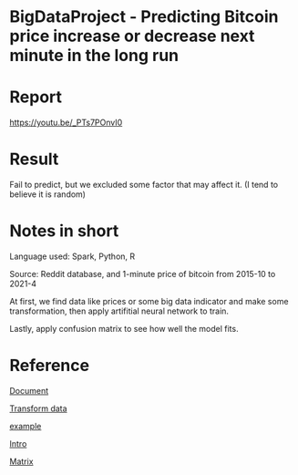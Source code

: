 # BigDataProject - Predicting Bitcoin price increase or decrease next minute in the long run

# Report

https://youtu.be/_PTs7POnvI0

# Result

Fail to predict, but we excluded some factor that may affect it. (I tend to believe it is random)

# Notes in short

Language used: Spark, Python, R

Source: Reddit database, and 1-minute price of bitcoin from 2015-10 to 2021-4

At first, we find data like prices or some big data indicator and make some transformation, then apply artifitial neural network to train. 

Lastly, apply confusion matrix to see how well the model fits.

# Reference
 
 [Document](https://spark.apache.org/docs/latest/ml-classification-regression.html#multilayer-perceptron-classifier)
 
 [Transform data](https://stackoverflow.com/questions/33844591/prepare-data-for-multilayerperceptronclassifier-in-scala)
 
 [example](https://blog.csdn.net/zjsghww/article/details/84033060)
 
 [Intro](https://medium.com/@Sushil_Kumar/artificial-neural-network-with-spark-mllib-9474570239d8)
 
 [Matrix](https://my.oschina.net/uchihamadara/blog/814017)
















